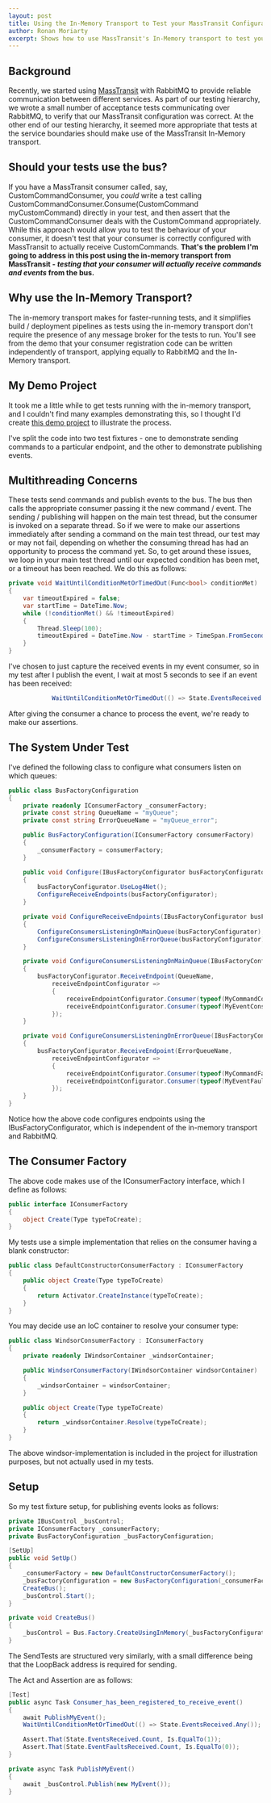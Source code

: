 ```yaml
---
layout: post
title: Using the In-Memory Transport to Test your MassTransit Configuration
author: Ronan Moriarty
excerpt: Shows how to use MassTransit's In-Memory transport to test your consumer registration
---
```


## Background

Recently, we started using [MassTransit](http://masstransit-project.com/) with RabbitMQ to provide reliable communication between different services. As part of our testing hierarchy, we wrote a small number of acceptance tests communicating over RabbitMQ, to verify that our MassTransit configuration was correct. At the other end of our testing hierarchy, it seemed more appropriate that tests at the service boundaries should make use of the MassTransit In-Memory transport.

## Should your tests use the bus?

If you have a MassTransit consumer called, say, CustomCommandConsumer, you *could* write a test calling CustomCommandConsumer.Consume(CustomCommand myCustomCommand) directly in your test, and then assert that the CustomCommandConsumer deals with the CustomCommand appropriately. While this approach would allow you to test the behaviour of your consumer, it doesn't test that your consumer is correctly configured with MassTransit to actually receive CustomCommands. **That's the problem I'm going to address in this post using the in-memory transport from MassTransit - _testing that your consumer will actually receive commands and events_ from the bus.**

## Why use the In-Memory Transport?

The in-memory transport makes for faster-running tests, and it simplifies build / deployment pipelines as tests using the in-memory transport don't require the presence of any message broker for the tests to run. You'll see from the demo that your consumer registration code can be written independently of transport, applying equally to RabbitMQ and the In-Memory transport.

## My Demo Project
It took me a little while to get tests running with the in-memory transport, and I couldn't find many examples demonstrating this, so I thought I'd create [this demo project](https://github.com/ronanmoriarty/blog-masstransit-inmemory-testing) to illustrate the process.

I've split the code into two test fixtures - one to demonstrate sending commands to a particular endpoint, and the other to demonstrate publishing events.

## Multithreading Concerns

These tests send commands and publish events to the bus. The bus then calls the appropriate consumer passing it the new command / event. The sending / publishing will happen on the main test thread, but the consumer is invoked on a separate thread. So if we were to make our assertions immediately after sending a command on the main test thread, our test may or may not fail, depending on whether the consuming thread has had an opportunity to process the command yet. So, to get around these issues, we loop in your main test thread until our expected condition has been met, or a timeout has been reached. We do this as follows:

```c#
private void WaitUntilConditionMetOrTimedOut(Func<bool> conditionMet)
{
    var timeoutExpired = false;
    var startTime = DateTime.Now;
    while (!conditionMet() && !timeoutExpired)
    {
        Thread.Sleep(100);
        timeoutExpired = DateTime.Now - startTime > TimeSpan.FromSeconds(5);
    }
}
```

I've chosen to just capture the received events in my event consumer, so in my test after I publish the event, I wait at most 5 seconds to see if an event has been received:
```c#
            WaitUntilConditionMetOrTimedOut(() => State.EventsReceived.Any());
```

After giving the consumer a chance to process the event, we're ready to make our assertions.

## The System Under Test
I've defined the following class to configure what consumers listen on which queues:
```c#
public class BusFactoryConfiguration
{
    private readonly IConsumerFactory _consumerFactory;
    private const string QueueName = "myQueue";
    private const string ErrorQueueName = "myQueue_error";

    public BusFactoryConfiguration(IConsumerFactory consumerFactory)
    {
        _consumerFactory = consumerFactory;
    }

    public void Configure(IBusFactoryConfigurator busFactoryConfigurator)
    {
        busFactoryConfigurator.UseLog4Net();
        ConfigureReceiveEndpoints(busFactoryConfigurator);
    }

    private void ConfigureReceiveEndpoints(IBusFactoryConfigurator busFactoryConfigurator)
    {
        ConfigureConsumersListeningOnMainQueue(busFactoryConfigurator);
        ConfigureConsumersListeningOnErrorQueue(busFactoryConfigurator);
    }

    private void ConfigureConsumersListeningOnMainQueue(IBusFactoryConfigurator busFactoryConfigurator)
    {
        busFactoryConfigurator.ReceiveEndpoint(QueueName,
            receiveEndpointConfigurator =>
            {
                receiveEndpointConfigurator.Consumer(typeof(MyCommandConsumer), _consumerFactory.Create);
                receiveEndpointConfigurator.Consumer(typeof(MyEventConsumer), _consumerFactory.Create);
            });
    }

    private void ConfigureConsumersListeningOnErrorQueue(IBusFactoryConfigurator busFactoryConfigurator)
    {
        busFactoryConfigurator.ReceiveEndpoint(ErrorQueueName,
            receiveEndpointConfigurator =>
            {
                receiveEndpointConfigurator.Consumer(typeof(MyCommandFaultConsumer), _consumerFactory.Create);
                receiveEndpointConfigurator.Consumer(typeof(MyEventFaultConsumer), _consumerFactory.Create);
            });
    }
}
```
Notice how the above code configures endpoints using the IBusFactoryConfigurator, which is independent of the in-memory transport and RabbitMQ.

## The Consumer Factory
The above code makes use of the IConsumerFactory interface, which I define as follows:
```c#
public interface IConsumerFactory
{
    object Create(Type typeToCreate);
}
```

My tests use a simple implementation that relies on the consumer having a blank constructor:
```c#
public class DefaultConstructorConsumerFactory : IConsumerFactory
{
    public object Create(Type typeToCreate)
    {
        return Activator.CreateInstance(typeToCreate);
    }
}
```

You may decide use an IoC container to resolve your consumer type:
```c#
public class WindsorConsumerFactory : IConsumerFactory
{
    private readonly IWindsorContainer _windsorContainer;

    public WindsorConsumerFactory(IWindsorContainer windsorContainer)
    {
        _windsorContainer = windsorContainer;
    }

    public object Create(Type typeToCreate)
    {
        return _windsorContainer.Resolve(typeToCreate);
    }
}
```
The above windsor-implementation is included in the project for illustration purposes, but not actually used in my tests.

## Setup

So my test fixture setup, for publishing events looks as follows:
```c#
private IBusControl _busControl;
private IConsumerFactory _consumerFactory;
private BusFactoryConfiguration _busFactoryConfiguration;

[SetUp]
public void SetUp()
{
    _consumerFactory = new DefaultConstructorConsumerFactory();
    _busFactoryConfiguration = new BusFactoryConfiguration(_consumerFactory);
    CreateBus();
    _busControl.Start();
}

private void CreateBus()
{
    _busControl = Bus.Factory.CreateUsingInMemory(_busFactoryConfiguration.Configure);
}
```

The SendTests are structured very similarly, with a small difference being that the LoopBack address is required for sending.

The Act and Assertion are as follows:
```c#
[Test]
public async Task Consumer_has_been_registered_to_receive_event()
{
    await PublishMyEvent();
    WaitUntilConditionMetOrTimedOut(() => State.EventsReceived.Any());

    Assert.That(State.EventsReceived.Count, Is.EqualTo(1));
    Assert.That(State.EventFaultsReceived.Count, Is.EqualTo(0));
}

private async Task PublishMyEvent()
{
    await _busControl.Publish(new MyEvent());
}
```